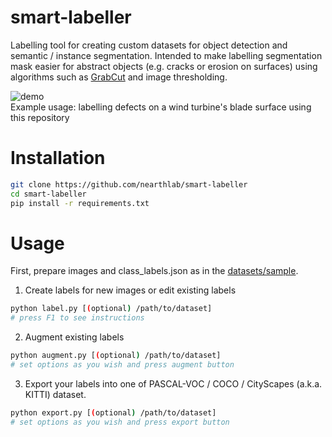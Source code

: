 # smart-labeller
Labelling tool for creating custom datasets for object detection and semantic / instance segmentation.
Intended to make labelling segmentation mask easier for abstract objects (e.g. cracks or erosion on surfaces) using algorithms such as  [GrabCut](https://docs.opencv.org/3.4/d8/d83/tutorial_py_grabcut.html) and image thresholding.

![demo](./defect-labeller-demo.gif)
<br/>Example usage: labelling defects on a wind turbine's blade surface using this repository

# Installation
``` bash
git clone https://github.com/nearthlab/smart-labeller
cd smart-labeller
pip install -r requirements.txt
```

# Usage
First, prepare images and class_labels.json as in the [datasets/sample](https://github.com/nearthlab/smart-labeller/tree/master/datasets/sample).
1. Create labels for new images or edit existing labels
``` bash
python label.py [(optional) /path/to/dataset]
# press F1 to see instructions
```

2. Augment existing labels
``` bash
python augment.py [(optional) /path/to/dataset]
# set options as you wish and press augment button
```

3. Export your labels into one of PASCAL-VOC / COCO / CityScapes (a.k.a. KITTI) dataset.
``` bash
python export.py [(optional) /path/to/dataset]
# set options as you wish and press export button
```
